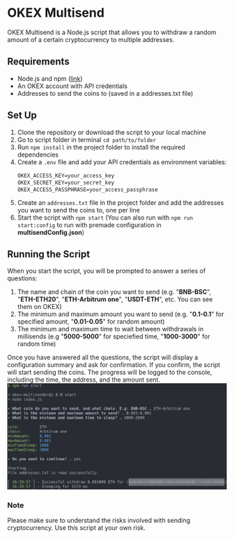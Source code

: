 # OKEX Multisend
OKEX Multisend is a Node.js script that allows you to withdraw a random amount of a certain cryptocurrency to multiple addresses.

## Requirements
- Node.js and npm ([link](https://nodejs.org/en/download/))
- An OKEX account with API credentials
- Addresses to send the coins to (saved in a addresses.txt file)

## Set Up
1. Clone the repository or download the script to your local machine
2. Go to script folder in terminal `cd path/to/folder`
3. Run `npm install` in the project folder to install the required dependencies
4. Create a `.env` file and add your API credentials as environment variables:
    ```
    OKEX_ACCESS_KEY=your_access_key
    OKEX_SECRET_KEY=your_secret_key
    OKEX_ACCESS_PASSPHRASE=your_access_passphrase
    ```
5. Create an `addresses.txt` file in the project folder and add the addresses you want to send the coins to, one per line
6. Start the script with `npm start` (You can also run with `npm run start:config` to run with premade configuration in **multisendConfig.json**)

## Running the Script
When you start the script, you will be prompted to answer a series of questions:
1. The name and chain of the coin you want to send (e.g. "**BNB-BSC**", "**ETH-ETH20**", "**ETH-Arbitrum one**", "**USDT-ETH**", etc. You can see them on OKEX)
2. The minimum and maximum amount you want to send (e.g. "**0.1-0.1**" for specified amount, "**0.01-0.05**" for random amount)
3. The minimum and maximum time to wait between withdrawals in millisends (e.g  "**5000-5000**" for speciefied time, "**1000-3000**" for random time)


Once you have answered all the questions, the script will display a configuration summary and ask for confirmation. If you confirm, the script will start sending the coins. The progress will be logged to the console, including the time, the address, and the amount sent.
![](./public/Screenshot.png)

### Note
Please make sure to understand the risks involved with sending cryptocurrency. Use this script at your own risk.
